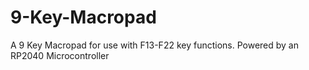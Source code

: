 # 9-Key-Macropad
A 9 Key Macropad for use with F13-F22 key functions. Powered by an RP2040 Microcontroller

